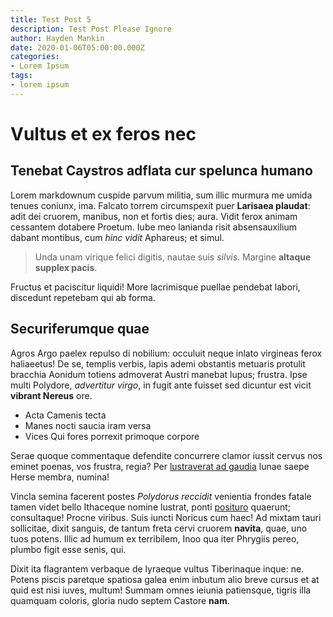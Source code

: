 ```yaml
---
title: Test Post 5
description: Test Post Please Ignore
author: Hayden Mankin
date: 2020-01-06T05:00:00.000Z
categories:
- Lorem Ipsum
tags:
- lorem ipsum
---
```


# Vultus et ex feros nec

## Tenebat Caystros adflata cur spelunca humano

Lorem markdownum cuspide parvum militia, sum illic murmura me umida tenues
coniunx, ima. Falcato torrem circumspexit puer **Larisaea plaudat**: adit dei
cruorem, manibus, non et fortis dies; aura. Vidit ferox animam cessantem
dotabere Proetum. Iube meo lanianda risit absensauxilium dabant montibus, cum
*hinc vidit* Aphareus; et simul.

> Unda unam virique felici digitis, nautae suis *silvis*. Margine **altaque
> supplex pacis**.

Fructus et paciscitur liquidi! More lacrimisque puellae pendebat labori,
discedunt repetebam qui ab forma.

## Securiferumque quae

Agros Argo paelex repulso di nobilium: occuluit neque inlato virgineas ferox
haliaeetus! De se, templis verbis, lapis ademi obstantis metuaris protulit
bracchia Aonidum totiens admoverat Austri manebat lupus; frustra. Ipse multi
Polydore, *advertitur virgo*, in fugit ante fuisset sed dicuntur est vicit
**vibrant Nereus** ore.

- Acta Camenis tecta
- Manes nocti saucia iram versa
- Vices Qui fores porrexit primoque corpore

Serae quoque commentaque defendite concurrere clamor iussit cervus nos eminet
poenas, vos frustra, regia? Per [lustraverat ad
gaudia](http://simulat-praemia.io/ulciscorcuretida) lunae saepe Herse membra,
numina!

Vincla semina facerent postes *Polydorus reccidit* venientia frondes fatale
tamen videt bello Ithaceque nomine lustrat, ponti
[posituro](http://www.protinus.com/concitaper.html) quaerunt; consultaque!
Procne viribus. Suis iuncti Noricus cum haec! Ad mixtam tauri sollicitae, dixit
sanguis, de tantum freta cervi cruorem **navita**, quae, uno tuos potens. Illic
ad humum ex terribilem, Inoo qua iter Phrygiis pereo, plumbo figit esse senis,
qui.

Dixit ita flagrantem verbaque de lyraeque vultus Tiberinaque inque: ne. Potens
piscis paretque spatiosa galea enim inbutum alio breve cursus et at quid est
nisi iuves, multum! Summam omnes ieiunia patiensque, tigris illa quamquam
coloris, gloria nudo septem Castore **nam**.
